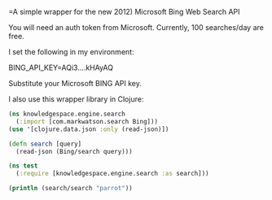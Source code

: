 =A simple wrapper for the new 2012) Microsoft Bing Web Search API

You will need an auth token from Microsoft. Currently, 100 searches/day are free.

I set the following in my environment:

BING_API_KEY=AQi3....kHAyAQ

Substitute your Microsoft BING API key.

I also use this wrapper library in Clojure:

```clojure
(ns knowledgespace.engine.search
  (:import [com.markwatson.search Bing]))
(use '[clojure.data.json :only (read-json)])

(defn search [query]
  (read-json (Bing/search query)))
```

```clojure
(ns test
  (:require [knowledgespace.engine.search :as search]))

(println (search/search "parrot"))
```
